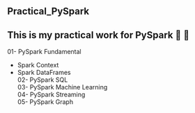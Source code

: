 ## Practical_PySpark

## This is my practical work for PySpark :pencil: :pencil:
01- PySpark Fundamental    <br />
  * Spark Context
  * Spark DataFrames  <br />
02- PySpark SQL   <br />
03- PySpark Machine Learning   <br />
04- PySpark Streaming    <br />
05- PySpark Graph
